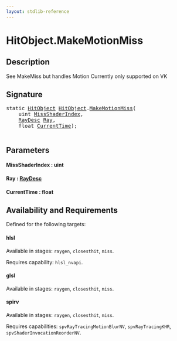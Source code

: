 ```yaml
---
layout: stdlib-reference
---
```


# HitObject\.MakeMotionMiss

## Description

See MakeMiss but handles Motion
Currently only supported on VK




## Signature 

<pre>
<span class='code_keyword'>static</span> <a href="../index.html" class="code_type">HitObject</a> <a href="../index.html" class="code_type">HitObject</a>.<a href=".html">MakeMotionMiss</a>(
    <span class="code_keyword">uint</span> <a href=".html#decl-MissShaderIndex" class="code_param">MissShaderIndex</a>,
    <a href="../../raydesc-03/index.html" class="code_type">RayDesc</a> <a href=".html#decl-Ray" class="code_param">Ray</a>,
    <span class="code_keyword">float</span> <a href=".html#decl-CurrentTime" class="code_param">CurrentTime</a>);

</pre>

## Parameters

####  <a id="decl-MissShaderIndex"></a>MissShaderIndex  : uint
####  <a id="decl-Ray"></a>Ray  : [RayDesc](../../raydesc-03/index.html)
####  <a id="decl-CurrentTime"></a>CurrentTime  : float

## Availability and Requirements

Defined for the following targets:

#### hlsl
Available in stages: `raygen`, `closesthit`, `miss`.

Requires capability: `hlsl_nvapi`.
#### glsl
Available in stages: `raygen`, `closesthit`, `miss`.

#### spirv
Available in stages: `raygen`, `closesthit`, `miss`.

Requires capabilities: `spvRayTracingMotionBlurNV`, `spvRayTracingKHR`, `spvShaderInvocationReorderNV`.


